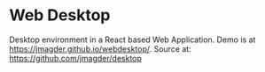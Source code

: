 # Web Desktop

Desktop environment in a React based Web Application.  Demo is at https://jmagder.github.io/webdesktop/.  Source at: https://github.com/jmagder/desktop
